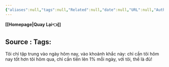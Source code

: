 ```yaml
---
{"aliases":null,"tags":null,"Related":null,"date":null,"URL":null,"Author":null,"dg-publish":true,"image":null,"permalink":"/Book_ Reading 2024/Sách Đọc năm 2024/Chỉ cần bạn tốt hơn 1% mỗi ngày/","dgPassFrontmatter":true,"noteIcon":"2","created":"2024-01-22T21:22:04.170+07:00","updated":"2024-01-22T21:23:51.483+07:00"}
---
```


**[[Homepage\|Quay Lại👈]]**

Source : 
Tags: 
---
Tôi chỉ tập trung vào ngày hôm nay, vào khoảnh khắc này: chỉ cần tôi hôm nay tốt hơn tôi hôm qua, chỉ cần tiến lên 1% mỗi ngày, với tôi, thế là đủ!